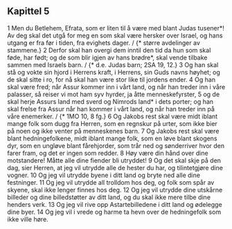 ## Kapittel 5

1 Men du Betlehem, Efrata, som er liten til å være med blant Judas tusener*! Av deg skal det utgå for meg en som skal være hersker over Israel, og hans utgang er fra før i tiden, fra evighets dager. / {* større avdelinger av stammene.}
2 Derfor skal han overgi dem inntil den tid da hun som skal føde, har født; og de som blir igjen av hans brødre*, skal vende tilbake sammen med Israels barn. / {* d.e. Judas barn; 2SA 19, 12.}
3 Og han skal stå og vokte sin hjord i Herrens kraft, i Herrens, sin Guds navns høyhet; og de skal sitte i ro, for nå skal han være stor like til jordens ender.
4 Og han skal være fred; når Assur kommer inn i vårt land, og når han treder inn i våre palasser, så reiser vi mot ham syv hyrder, ja åtte menneskefyrster,
5 og de skal herje Assurs land med sverd og Nimrods land* i dets porter; og han skal frelse fra Assur når han kommer i vårt land, og når han treder inn på våre enemerker. / {* 1MO 10, 8 fg.}
6 Og Jakobs rest skal være midt iblant mange folk som dugg fra Herren, som en regnskur på urter, som ikke bier på noen og ikke venter på menneskenes barn.
7 Og Jakobs rest skal være blant hedningefolkene, midt iblant mange folk, som en løve blant skogens dyr, som en ungløve blant fårehjorder, som trår ned og sønderriver hvor den farer fram, og det er ingen som redder.
8 Høy være din hånd over dine motstandere! Måtte alle dine fiender bli utryddet!
9 Og det skal skje på den dag, sier Herren, at jeg vil utrydde alle de hester du har, og tilintetgjøre dine vogner.
10 Og jeg vil utrydde byene i ditt land og bryte ned alle dine festninger.
11 Og jeg vil utrydde all trolldom hos deg, og folk som spår av skyene, skal ikke lenger finnes hos deg.
12 Og jeg vil utrydde dine utskårne billeder og dine billedstøtter av ditt land, og du skal ikke mere tilbe dine henders verk.
13 Og jeg vil rive opp Astartebilledene i ditt land og ødelegge dine byer.
14 Og jeg vil i vrede og harme ta hevn over de hedningefolk som ikke ville høre.
